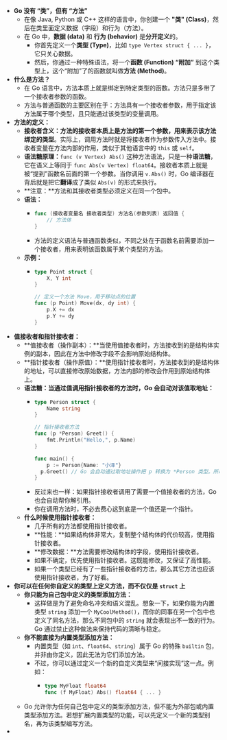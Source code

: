 - **Go 没有 “类”，但有 “方法”**
	- 在像 Java, Python 或 C++ 这样的语言中，你创建一个 **"类" (Class)**，然后在类里面定义数据（字段）和行为（方法）。
	- 在 Go 中，**数据 (data)** 和 **行为 (behavior)** 是**分开定义**的。
		- 你首先定义一个**类型 (Type)**，比如 `type Vertex struct { ... }`，它只关心数据。
		- 然后，你通过一种特殊语法，将一个**函数 (Function) “附加”** 到这个类型上，这个“附加”了的函数就叫做**方法 (Method)**。
- **什么是方法？**
	- 在 Go 语言中，方法本质上就是绑定到特定类型的函数。方法只是多带了一个接收者参数的函数。
	- 方法与普通函数的主要区别在于：方法具有一个接收者参数，用于指定该方法属于哪个类型，且只能通过该类型的变量调用。
- **方法的定义：**
	- **接收者含义：**方法的接收者本质上是方法的第一个参数，用来表示该方法**绑定的类型**。实际上，调用方法时就是将接收者作为参数传入方法中。接收者变量在方法内部的作用，类似于其他语言中的 `this` 或 `self`。
	- **语法糖原理：**`func (v Vertex) Abs()` 这种方法语法，只是一种**语法糖**，它在语义上等同于 `func Abs(v Vertex) float64`。接收者本质上就是被“提到”函数名前面的第一个参数。当你调用 `v.Abs()` 时，Go 编译器在背后就是把它**翻译**成了类似 `Abs(v)` 的形式来执行。
	- **注意：**方法和其接收者类型必须定义在同一个包中。
	- **语法：**
		- ```go
		  func (接收者变量名 接收者类型) 方法名(参数列表) 返回值 {
		      // 方法体
		  }
		  ```
		- 方法的定义语法与普通函数类似，不同之处在于函数名前需要添加一个接收者，用来表明该函数属于某个类型的方法。
	- **示例：**
		- ```go
		  type Point struct {
		      X, Y int
		  }
		  
		  // 定义一个方法 Move，用于移动点的位置
		  func (p Point) Move(dx, dy int) {
		      p.X += dx
		      p.Y += dy
		  }
		  ```
- **值接收者和指针接收者：**
	- **值接收者（操作副本）：**当使用值接收者时，方法接收到的是结构体实例的副本，因此在方法中修改字段不会影响原始结构体。
	- **指针接收者（操作原值）：**使用指针接收者时，方法接收到的是结构体的地址，可以直接修改原始数据，方法内部的修改会作用到原始结构体上。
	- **语法糖：当通过值调用指针接收者的方法时，Go 会自动对该值取地址：**
		- ```go
		  type Person struct {
		      Name string
		  }
		  
		  // 指针接收者方法
		  func (p *Person) Greet() {
		      fmt.Println("Hello,", p.Name)
		  }
		  
		  func main() {
		      p := Person{Name: "小泽"}
		   	p.Greet() // Go 会自动通过取地址操作把 p 转换为 *Person 类型。所以，实际上是通过 *Person 类型调用该方法的。
		  }
		  ```
		- 反过来也一样：如果指针接收者调用了需要一个值接收者的方法，Go 也会自动帮你解引用。
		- 你在调用方法时，不必去费心这到底是一个值还是一个指针。
	- **什么时候使用指针接收者：**
		- 几乎所有的方法都使用指针接收者。
		- **性能：**如果结构体非常大，复制整个结构体的代价较高，使用指针接收者。
		- **修改数据：**方法需要修改结构体的字段，使用指针接收者。
		- 如果不确定，优先使用指针接收者。这既能修改，又保证了高性能。
		- 如果一个类型已经有了一些指针接收者的方法，那么其它方法也应该使用指针接收者，为了好看。
- **你可以在任何你自定义的类型上定义方法，而不仅仅是 `struct` 上**
	- **你只能为自己包中定义的类型添加方法：**
		- 这样做是为了避免命名冲突和语义混乱。想象一下，如果你能为内置类型 `string` 添加一个 `MyCoolMethod()`，而你的同事在另一个包中也定义了同名方法，那么不同包中的 `string` 就会表现出不一致的行为。Go 通过禁止这种做法来保持代码的清晰与稳定。
	- **你不能直接为内置类型添加方法：**
		- 内置类型（如 `int`、`float64`、`string`）属于 Go 的特殊 `builtin` 包，并非由你定义，因此无法为它们添加方法。
		- 不过，你可以通过定义一个新的自定义类型来“间接实现”这一点。例如：
			- ```go
			  type MyFloat float64
			  func (f MyFloat) Abs() float64 { ... }
			  ```
	- Go 允许你为任何自己包中定义的类型添加方法，但不能为外部包或内置类型添加方法。若想扩展内置类型的功能，可以先定义一个新的类型别名，再为该类型编写方法。
-